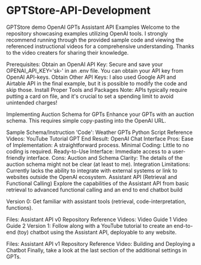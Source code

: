 # GPTStore-API-Development
GPTStore demo
OpenAI GPTs Assistant API Examples
Welcome to the repository showcasing examples utilizing OpenAI tools. I strongly recommend running through the provided sample code and viewing the referenced instructional videos for a comprehensive understanding. Thanks to the video creaters for sharing their knowledge.

Prerequisites:
Obtain an OpenAI API Key: Secure and save your OPENAI_API_KEY='sk-' in an .env file. You can obtain your API key from OpenAI API-keys.
Obtain Other API Keys: I also used Google API and Airtable API in the final example, but it is possible to modify the code and skip those.
Install Proper Tools and Packages
Note: APIs typically require putting a card on file, and it's crucial to set a spending limit to avoid unintended charges!

Implementing Auction Schema for GPTs
Enhance your GPTs with an auction schema. This requires simple copy-pasting into the OpenAI URL.

Sample Schema/Instruction 'Code': Weather GPTs Python Script
Reference Videos: YouTube Tutorial
GPT End Result: OpenAI Chat Interface
Pros:
Ease of Implementation: A straightforward process.
Minimal Coding: Little to no coding is required.
Ready-to-Use Interface: Immediate access to a user-friendly interface.
Cons:
Auction and Schema Clarity: The details of the auction schema might not be clear (at least to me).
Integration Limitations: Currently lacks the ability to integrate with external systems or link to websites outside the OpenAI ecosystem.
Assistant API (Retrieval and Functional Calling)
Explore the capabilities of the Assistant API from basic retrieval to advanced functional calling and an end to end chatbot build

Version 0:
Get familiar with assistant tools (retrieval, code-interpretation, functions).

Files: Assistant API v0 Repository
Reference Videos:
Video Guide 1
Video Guide 2
Version 1:
Follow along with a YouTube tutorial to create an end-to-end (toy) chatbot using the Assistant API, deployable to any website.

Files: Assistant API v1 Repository
Reference Video: Building and Deploying a Chatbot
Finally, take a look at the last section of the additional settings in GPTs.
